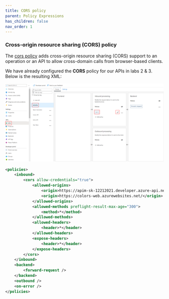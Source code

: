 ```yaml
---
title: CORS policy
parent: Policy Expressions
has_children: false
nav_order: 1
---
```



### Cross-origin resource sharing (CORS) policy

The [cors policy](<https://docs.microsoft.com/en-us/azure/api-management/api-management-cross-domain-policies#CORS>) adds cross-origin resource sharing (CORS) support to an operation or an API to allow cross-domain calls from browser-based clients.

We have already configured the **CORS** policy for our APIs in labs 2 & 3. Below is the resulting XML:

![APIM Policy CORS All APIs](../../assets/images/apim-policy-cors-all-apis-1.png)  

```xml
<policies>
    <inbound>
        <cors allow-credentials="true">
            <allowed-origins>
                <origin>https://apim-sk-12212021.developer.azure-api.net</origin>
                <origin>https://colors-web.azurewebsites.net/</origin>
            </allowed-origins>
            <allowed-methods preflight-result-max-age="300">
                <method>*</method>
            </allowed-methods>
            <allowed-headers>
                <header>*</header>
            </allowed-headers>
            <expose-headers>
                <header>*</header>
            </expose-headers>
        </cors>
    </inbound>
    <backend>
        <forward-request />
    </backend>
    <outbound />
    <on-error />
</policies>
```